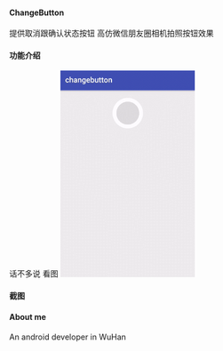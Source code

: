 #### ChangeButton

  提供取消跟确认状态按钮 高仿微信朋友圈相机拍照按钮效果

#### 功能介绍

 话不多说  看图
 <a href="art/GIF.gif"><img src="art/GIF.gif" width="48%"/></a>
 
#### 截图
  
#### About me
An android developer in WuHan



